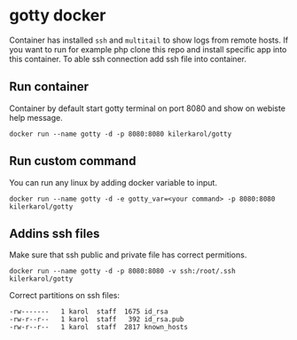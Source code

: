 # gotty docker
Container has installed ```ssh``` and ```multitail``` to show logs from remote hosts.
If you want to run for example php clone this repo and install specific app into this container.
To able ssh connection add ssh file into container.

## Run container

Container by default start gotty terminal on port 8080 and show on webiste help message.

```
docker run --name gotty -d -p 8080:8080 kilerkarol/gotty
```

## Run custom command

You can run any linux by adding docker variable to input.

```
docker run --name gotty -d -e gotty_var=<your command> -p 8080:8080 kilerkarol/gotty
```

## Addins ssh files

Make sure that ssh public and private file has correct permitions.
```
docker run --name gotty -d -p 8080:8080 -v ssh:/root/.ssh kilerkarol/gotty
```

Correct partitions on ssh files:
```
-rw-------   1 karol  staff  1675 id_rsa
-rw-r--r--   1 karol  staff   392 id_rsa.pub
-rw-r--r--   1 karol  staff  2817 known_hosts
```